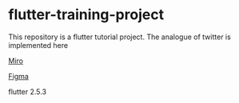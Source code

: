 # flutter-training-project
This repository is a flutter tutorial project. The analogue of twitter is implemented here

[Miro](https://miro.com/welcomeonboard/U0VsNkxCZU9UNzFCRG5ld1FFQ0MxQjd2MlpoeXdKYVRWbGNVU2oxVEtpdlBOaFAwb2ZhSHk1NDhuT1FIcjVvY3wzMDc0NDU3MzQ3MjcwNzIxMjM3?invite_link_id=351580708820)

[Figma](https://www.figma.com/file/qTZJPPqzGJzTjAzrsnjsaO/Flutter-%D1%88%D0%B0%D0%B1%D0%BB%D0%BE%D0%BD%D1%8B?node-id=0%3A1)

flutter 2.5.3
